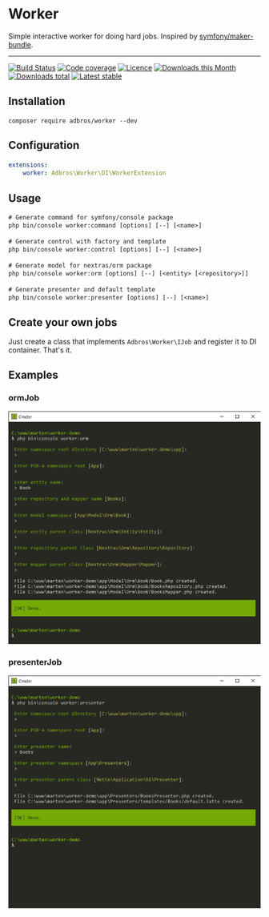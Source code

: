 # Worker
Simple interactive worker for doing hard jobs. Inspired by [symfony/maker-bundle](https://github.com/symfony/maker-bundle).

---

[![Build Status](https://img.shields.io/travis/com/martenb/worker.svg?style=flat-square)](https://travis-ci.com/martenb/worker)
[![Code coverage](https://img.shields.io/coveralls/martenb/worker.svg?style=flat-square)](https://coveralls.io/r/martenb/worker)
[![Licence](https://img.shields.io/packagist/l/adbros/worker.svg?style=flat-square)](https://packagist.org/packages/adbros/worker)
[![Downloads this Month](https://img.shields.io/packagist/dm/adbros/worker.svg?style=flat-square)](https://packagist.org/packages/adbros/google)
[![Downloads total](https://img.shields.io/packagist/dt/adbros/worker.svg?style=flat-square)](https://packagist.org/packages/adbros/worker)
[![Latest stable](https://img.shields.io/packagist/v/adbros/worker.svg?style=flat-square)](https://packagist.org/packages/adbros/worker)

## Installation
```shell
composer require adbros/worker --dev
```

## Configuration

```yaml
extensions:
    worker: Adbros\Worker\DI\WorkerExtension
```

## Usage

```shell
# Generate command for symfony/console package
php bin/console worker:command [options] [--] [<name>]

# Generate control with factory and template
php bin/console worker:control [options] [--] [<name>]

# Generate model for nextras/orm package
php bin/console worker:orm [options] [--] [<entity> [<repository>]]

# Generate presenter and default template
php bin/console worker:presenter [options] [--] [<name>]
```

## Create your own jobs
Just create a class that implements ```Adbros\Worker\IJob``` and register it to DI container. That's it.

## Examples

### ormJob
![ormJob](.docs/ormJob.png)

### presenterJob
![presenterJob](.docs/presenterJob.png)
